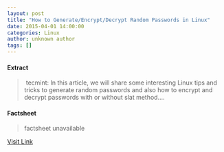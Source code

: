 ```yaml
---
layout: post
title: "How to Generate/Encrypt/Decrypt Random Passwords in Linux"
date: 2015-04-01 14:00:00
categories: Linux
author: unknown author
tags: []
---
```



#### Extract
>&nbsp;tecmint: In this article, we will share some interesting Linux tips and tricks to generate random passwords and also how to encrypt and decrypt passwords with or without slat method....

#### Factsheet
>factsheet unavailable

[Visit Link](http://www.linuxtoday.com/upload/how-to-generateencryptdecrypt-random-passwords-in-linux-150330231504.html)


